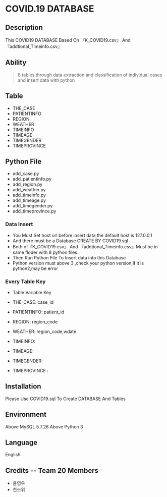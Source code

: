 # COVID.19 DATABASE


## Description

This COVID19 DATABASE Based On 『K_COVID19.csv』 And 『addtional_Timeinfo.csv』

## Ability

>8 tables through data extraction and classification of individual cases and insert data with python


## Table

* THE_CASE
* PATIENTINFO
* REGION
* WEATHER
* TIMEINFO
* TIMEAGE
* TIMEGENDER
* TIMEPROVINCE

## Python File

* add_case.py
* add_patientinfo.py
* add_region.py
* add_weather.py
* add_timeinfo.py
* add_timeage.py
* add_timegender.py
* add_timeprovince.py

### Data Insert

* You Must Set host url before insert data,the default host is 127.0.0.1
* And there must be a Database CREATE BY COVID19.sql
* Both of『K_COVID19.csv』 And 『addtional_Timeinfo.csv』Must be in same floder with 8 python files.
* Then Run Python File To Insert data into this Database 
* Python version must above 3 ,check your python version,if it is python2,may be error

### Every Table Key

* Table Variable Key

* THE_CASE: case_id

* PATIENTINFO: patient_id

* REGION: region_code

* WEATHER: region_code,wdate 

* TIMEINFO: 

* TIMEAGE:   

* TIMEGENDER:  

* TIMEPROVINCE :



## Installation

Please Use COVID19.sql To Create DATABASE And Tables

## Environment

Above MySQL 5.7.26
Above Python 3

## Language

English


## Credits -- Team 20 Members
* 윤영우
* 천스위
